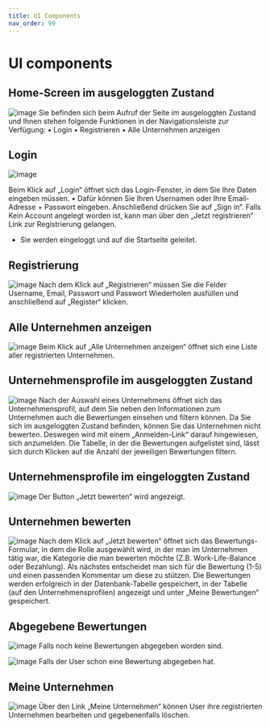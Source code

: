 ```yaml
---
title: UI Components
nav_order: 99
---
```


# UI components


## Home-Screen im ausgeloggten Zustand

![image](https://github.com/user-attachments/assets/1a8710bf-3ff8-4f98-bbec-17000f2ae66f)
Sie befinden sich beim Aufruf der Seite im ausgeloggten Zustand und Ihnen stehen folgende Funktionen in der Navigationsleiste zur Verfügung:
•	Login
•	Registrieren
•	Alle Unternehmen anzeigen



## Login

 ![image](https://github.com/user-attachments/assets/7f12fedb-13d6-4535-a02b-20db4414fa6c)

Beim Klick auf „Login“ öffnet sich das Login-Fenster, in dem Sie Ihre Daten eingeben müssen.
•	Dafür können Sie Ihren Usernamen oder Ihre Email-Adresse + Passwort eingeben. Anschließend drücken Sie auf „Sign in“. Falls Kein Account angelegt worden ist, kann man über den „Jetzt registrieren“ Link zur Registrierung gelangen.
-	Sie werden eingeloggt und auf die Startseite geleitet.



## Registrierung

![image](https://github.com/user-attachments/assets/7911c4b0-808c-4b05-9c71-a55807487f2b)
Nach dem Klick auf „Registrieren“ müssen Sie die Felder Username, Email, Passwort und Passwort Wiederholen ausfüllen und anschließend auf „Register“ klicken.



## Alle Unternehmen anzeigen

![image](https://github.com/user-attachments/assets/3124f975-3e46-49a4-bc2c-3224b503c754)
Beim Klick auf „Alle Unternehmen anzeigen“ öffnet sich eine Liste aller registrierten Unternehmen.



## Unternehmensprofile im ausgeloggten Zustand

![image](https://github.com/user-attachments/assets/f165be1f-aefb-48e9-8d67-df685a127602)
Nach der Auswahl eines Unternehmens öffnet sich das Unternehmensprofil, auf dem Sie neben den Informationen zum Unternehmen auch die Bewertungen einsehen und filtern können.
Da Sie sich im ausgeloggten Zustand befinden, können Sie das Unternehmen nicht bewerten. Deswegen wird mit einem „Anmelden-Link“ darauf hingewiesen, sich anzumelden.
Die Tabelle, in der die Bewertungen aufgelistet sind, lässt sich durch Klicken auf die Anzahl der jeweiligen Bewertungen filtern.



## Unternehmensprofile im eingeloggten Zustand

![image](https://github.com/user-attachments/assets/0763bfe1-1951-4453-b57c-9c39fe55b536)
Der Button „Jetzt bewerten“ wird angezeigt.



## Unternehmen bewerten

![image](https://github.com/user-attachments/assets/cc744f3e-e359-4ae3-a8a0-0ef5a813bf52)
Nach dem Klick auf „Jetzt bewerten“ öffnet sich das Bewertungs-Formular, in dem die Rolle ausgewählt wird, in der man im Unternehmen tätig war, die Kategorie die man bewerten möchte (Z.B. Work-Life-Balance oder Bezahlung). Als nächstes entscheidet man sich für die Bewertung (1-5) und einen passenden Kommentar um diese zu stützen.
Die Bewertungen werden erfolgreich in der Datenbank-Tabelle gespeichert, in der Tabelle (auf den Unternehmensprofilen) angezeigt und unter „Meine Bewertungen“ gespeichert.



## Abgegebene Bewertungen

![image](https://github.com/user-attachments/assets/b3d1cc8a-40a8-46ca-9c36-e12a66d872df)
Falls noch keine Bewertungen abgegeben worden sind.

![image](https://github.com/user-attachments/assets/2e896834-b0c2-4de8-b911-bc4949c7661c)
Falls der User schon eine Bewertung abgegeben hat.



## Meine Unternehmen

![image](https://github.com/user-attachments/assets/4b712135-823c-474e-940d-c2a1c29db23b)
Über den Link „Meine Unternehmen“ können User ihre registrierten Unternehmen bearbeiten und gegebenenfalls löschen.

